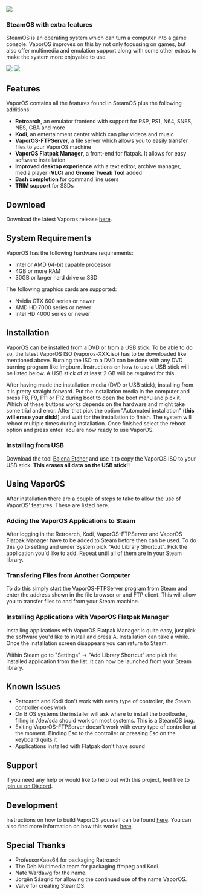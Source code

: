 ![](https://raw.githubusercontent.com/sharkwouter/vaporos/master/logo.jpg)

### SteamOS with extra features

SteamOS is an operating system which can turn a computer into a game console. VaporOS improves on this by not only focussing on games, but also offer multimedia and emulation support along with some other extras to make the system more enjoyable to use.

![](https://github.com/sharkwouter/vaporos/raw/master/assets/images/screenshot1.jpg)
![](https://github.com/sharkwouter/vaporos/raw/master/assets/images/screenshot2.jpg)

## Features

VaporOS contains all the features found in SteamOS plus the following additions:

- **Retroarch**, an emulator  frontend with support for PSP, PS1, N64, SNES, NES, GBA and more
- **Kodi**, an entertainment center which can play videos and music
- **VaporOS-FTPServer**, a file server which allows you to easily transfer files to your VaporOS machine
- **VaporOS Flatpak Manager**, a front-end for flatpak. It allows for easy software installation
- **Improved desktop experience** with a text editor, archive manager, media player (**VLC**) and **Gnome Tweak Tool** added
- **Bash completion** for command line users
- **TRIM support** for SSDs

## Download

Download the latest Vaporos release [here](https://github.com/sharkwouter/vaporos/releases).

## System Requirements

VaporOS has the following hardware requirements:

- Intel or AMD 64-bit capable processor
- 4GB or more RAM
- 30GB or larger hard drive or SSD

The following graphics cards are supported:
- Nvidia GTX 600 series or newer
- AMD HD 7000 series or newer
- Intel HD 4000 series or newer

## Installation

VaporOS can be installed from a DVD or from a USB stick. To be able to do so, the latest VaporOS ISO (vaporos-XXX.iso) has to be downloaded like mentioned above. Burning the ISO to a DVD can be done with any DVD burning program like Imgburn. Instructions on how to use a USB stick will be listed below. A USB stick of at least 2 GB will be required for this.

After having made the installation media (DVD or USB stick), installing from it is pretty straight forward. Put the installation media in the computer and press F8, F9, F11 or F12 during boot to open the boot menu and pick it. Which of these buttons works depends on the hardware and might take some trial and error. After that pick the option "Automated installation" (**this will erase your disk!**) and wait for the installation to finish. The system will reboot multiple times during installation. Once finished select the reboot option and press enter. You are now ready to use VaporOS.

### Installing from USB

Download the tool [Balena Etcher](https://www.balena.io/etcher/) and use it to copy the VaporOS ISO to your USB stick. **This erases all data on the USB stick!!**

## Using VaporOS

After installation there are a couple of steps to take to allow the use of VaporOS' features. These are listed here.

### Adding the VaporOS Applications to Steam

After logging in the Retroarch, Kodi, VaporOS-FTPServer and VaporOS Flatpak Manager have to be added to Steam before then can be used. To do this go to setting and under System pick "Add Library Shortcut". Pick the application you'd like to add. Repeat until all of them are in your Steam library.

### Transfering Files from Another Computer

To do this simply start the VaporOS-FTPServer program from Steam and enter the address shown in the file browser or and FTP client. This will allow you to transfer files to and from your Steam machine.

### Installing Applications with VaporOS Flatpak Manager

Installing applications with VaporOS Flatpak Manager is quite easy, just pick the software you'd like to install and press A. Installation can take a while. Once the installation screen disappears you can return to Steam.

Within Steam go to "Settings" -> "Add Library Shortcut" and pick the installed application from the list. It can now be launched from your Steam library.

## Known Issues

- Retroarch and Kodi don't work with every type of controller, the Steam controller does work
- On BIOS systems the installer will ask where to install the bootloader, filling in /dev/sda should work on most systems. This is a SteamOS bug.
- Exiting VaporOS-FTPServer doesn't work with every type of controller at the moment. Binding Esc to the controller or pressing Esc on the keyboard quits it
- Applications installed with Flatpak don't have sound

## Support

If you need any help or would like to help out with this project, feel free to [join us on Discord](https://discord.gg/qynSaKY).

## Development

Instructions on how to build VaporOS yourself can be found [here](https://github.com/sharkwouter/vaporos/wiki/Build-Instructions). You can also find more information on how this works [here](https://github.com/sharkwouter/vaporos/wiki/Developer-Information).

## Special Thanks

- ProfessorKaos64 for packaging Retroarch.
- The Deb Multimedia team for packaging ffmpeg and Kodi.
- Nate Wardawg for the name.
- Jorgën Såagrid for allowing the continued use of the name VaporOS.
- Valve for creating SteamOS.
